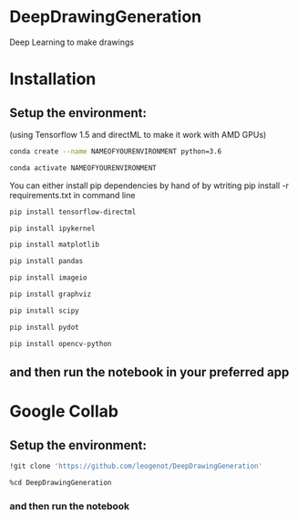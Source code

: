 # DeepDrawingGeneration
Deep Learning to make drawings

# Installation
## Setup the environment:

(using Tensorflow 1.5 and directML to make it work with AMD GPUs)
```bash
conda create --name NAMEOFYOURENVIRONMENT python=3.6 
```
```bash
conda activate NAMEOFYOURENVIRONMENT
```

You can either install pip dependencies by hand of by wtriting pip install -r requirements.txt in command line
```bash
pip install tensorflow-directml
```
```bash
pip install ipykernel
```
```bash
pip install matplotlib
```
```bash
pip install pandas
```
```bash
pip install imageio
```
```bash
pip install graphviz
```
```bash
pip install scipy
```
```bash
pip install pydot
```
```bash
pip install opencv-python
```

## and then run the notebook in your preferred app

# Google Collab
## Setup the environment:

```bash
!git clone 'https://github.com/leogenot/DeepDrawingGeneration'
```

```bash
%cd DeepDrawingGeneration
```

### and then run the notebook 



